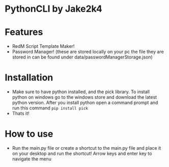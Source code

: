 # PythonCLI by Jake2k4

# Features
- RedM Script Template Maker!
- Password Manager! (these are stored locally on your pc the file they are stored in can be found under data/passwordManagerStorage.json)

# Installation
- Make sure to have python installed, and the pick library. To install python on windows go to the windows store and download the latest python version. After you install python open a command prompt and run this command ```pip install pick```
- Thats it!

# How to use
- Run the main.py file or create a shortcut to the main.py file and place it on your desktop and run the shortcut! Arrow keys and enter key to navigate the menu
